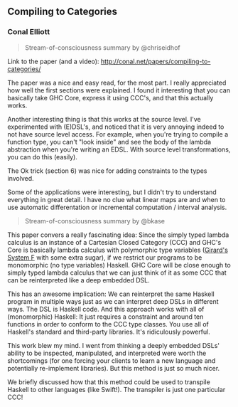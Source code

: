## Compiling to Categories

### Conal Elliott

> Stream-of-consciousness summary by @chriseidhof

Link to the paper (and a video): http://conal.net/papers/compiling-to-categories/

The paper was a nice and easy read, for the most part. I really appreciated how well the first sections were explained. I found it interesting that you can basically take GHC Core, express it using CCC's, and that this actually works.

Another interesting thing is that this works at the source level. I've experimented with (E)DSL's, and noticed that it is very annoying indeed to not have source level access. For example, when you're trying to compile a function type, you can't "look inside" and see the body of the lambda abstraction when you're writing an EDSL. With source level transformations, you can do this (easily).

The Ok trick (section 6) was nice for adding constraints to the types involved.

Some of the applications were interesting, but I didn't try to understand everything in great detail. I have no clue what linear maps are and when to use automatic differentation or incremental computation / interval analysis.

> Stream-of-consciousness summary by @bkase

This paper convers a really fascinating idea: Since the simply typed lambda calculus is an instance of a Cartesian Closed Category (CCC) and GHC's Core is basically lambda calculus with polymorphic type variables ([Girard's System F](https://en.wikipedia.org/wiki/System_F) with some extra sugar), if we restrict our programs to be monomorphic (no type variables) Haskell. GHC Core will be close enough to simply typed lambda calculus that we can just think of it as some CCC that can be reinterpreted like a deep embedded DSL.

This has an awesome implication: We can reinterpret the same Haskell program in multiple ways just as we can interpret deep DSLs in different ways. The DSL is Haskell code. And this approach works with all of (monomorphic) Haskell: It just requires a constraint and around ten functions in order to conform to the CCC type classes. You use all of Haskell's standard and third-party libraries. It's ridiculously powerful.

This work blew my mind. I went from thinking a deeply embedded DSLs' ability to be inspected, manipulated, and interpreted were worth the shortcomings (for one forcing your clients to learn a new language and potentially re-implement libraries). But this method is just so much nicer.

We briefly discussed how that this method could be used to transpile Haskell to other languages (like Swift!). The transpiler is just one particular CCC!
